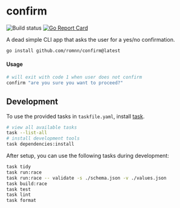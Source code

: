 # confirm

![Build status](https://github.com/romnn/confirm/actions/workflows/build.yaml/badge.svg)
[![Go Report Card](https://goreportcard.com/badge/github.com/romnn/confirm)](https://goreportcard.com/report/github.com/romnn/confirm)

A dead simple CLI app that asks the user for a yes/no confirmation.

```bash
go install github.com/romnn/confirm@latest
```

#### Usage

```bash
# will exit with code 1 when user does not confirm
confirm "are you sure you want to proceed?"
```

## Development

To use the provided tasks in `taskfile.yaml`, install [task](https://taskfile.dev/).

```bash
# view all available tasks
task --list-all
# install development tools
task dependencies:install
```

After setup, you can use the following tasks during development:

```bash
task tidy
task run:race
task run:race -- validate -s ./schema.json -v ./values.json
task build:race
task test
task lint
task format
```
